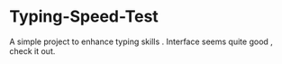 # Typing-Speed-Test

A simple project to enhance typing skills . Interface seems quite good , check it out.
